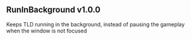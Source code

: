 ## RunInBackground v1.0.0

Keeps TLD running in the background, instead of pausing the gameplay when the window is not focused